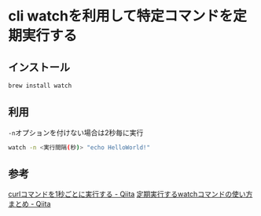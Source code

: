 # cli watchを利用して特定コマンドを定期実行する
## インストール
```sh
brew install watch
```

## 利用
`-n`オプションを付けない場合は2秒毎に実行 
```sh
watch -n <実行間隔(秒)> "echo HelloWorld!"
```


## 参考
[curlコマンドを1秒ごとに実行する - Qiita](https://qiita.com/Cesaroshun/items/232bed49ba682afcf76f)
[定期実行するwatchコマンドの使い方まとめ - Qiita](https://qiita.com/shtnkgm/items/2aa204f2b52f24d02ff3)